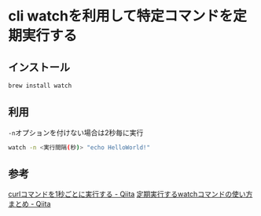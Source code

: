 # cli watchを利用して特定コマンドを定期実行する
## インストール
```sh
brew install watch
```

## 利用
`-n`オプションを付けない場合は2秒毎に実行 
```sh
watch -n <実行間隔(秒)> "echo HelloWorld!"
```


## 参考
[curlコマンドを1秒ごとに実行する - Qiita](https://qiita.com/Cesaroshun/items/232bed49ba682afcf76f)
[定期実行するwatchコマンドの使い方まとめ - Qiita](https://qiita.com/shtnkgm/items/2aa204f2b52f24d02ff3)